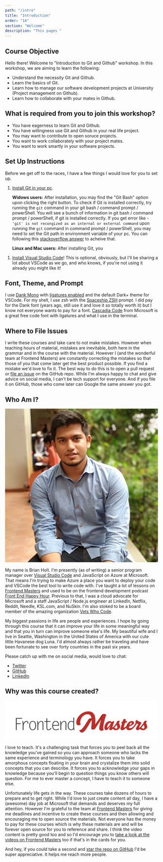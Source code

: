 ```yaml
---
path: "/intro"
title: "Introduction"
order: "1A"
section: "Welcome"
description: "This pages "
---
```


## Course Objective

Hello there! Welcome to "Introduction to Git and Github" workshop. In this workshop, we are aiming to learn the following:

- Understand the necessity Git and Github.
- Learn the basics of Git.
- Learn how to manage our software development projects at University (Project management on Github).
- Learn how to collaborate with your mates in Github.

## What is required from you to join this workshop?

- You have eagerness to learn Git and Github.
- You have willingness use Git and Github in your real life project.
- You may want to contribute to open soruce projects.
- You want to work collaborately with your project mates.
- You want to work smartly in your software projects.

## Set Up Instructions

Before we get off to the races, I have a few things I would love for you to set up.

1. [Install Git in your pc][git].

   **Widows users:** After installation, you may find the "Git Bash" option upon clicking the right button. To check if Git is installed correctly, try running the `git` command in your git bash / command prompt / powerShell. You will see a bunch of information in git bash / command prompt / powerShell, if git is installed correctly.
   If you get error like - `'git' is not recongized as an internal or external command` upon running the `git` command in command prompt / powerShell, you may need to set the Git path in environment variable of your pc. You can following this [stackoverflow answer][stackoverflow-answer] to acheive that.

   **Linux and Mac users:** After installing Git, you

1) [Install Visual Studio Code][vscode]! This is optional, obviously, but I'll be sharing a lot about VSCode as we go, and who knows, if you're not using it already you might like it!

## Font, Theme, and Prompt

I use [Dank Mono][dank] with [ligatures enabled][ligatures] and the default Dark+ theme for VSCode. For my shell, I use zsh with the [Spaceship ZSH][spaceship] prompt. I did pay for the Dank font (years ago, still use it and love it so totally worth it) but I know not everyone wants to pay for a font. [Cascadia Code][cascadia] from Microsoft is a great free code font with ligatures and what I use in the terminal.

## Where to File Issues

I write these courses and take care to not make mistakes. However when teaching hours of material, mistakes are inevitable, both here in the grammar and in the course with the material. However I (and the wonderful team at Frontend Masters) are constantly correcting the mistakes so that those of you that come later get the best product possible. If you find a mistake we'd love to fix it. The best way to do this is to open a pull request or [file an issue][issue] on the GitHub repo. While I'm always happy to chat and give advice on social media, I can't be tech support for everyone. And if you file it on GitHub, those who come later can Google the same answer you got.

## Who Am I?

![Brian drinking a beer](images/atique.jpg)

My name is Brian Holt. I'm presently (as of writing) a senior program manager over [Visual Studio Code][vscode] and JavaScript on Azure at Microsoft. That means I'm trying to make Azure a place you want to deploy your code and VSCode the best tool to write code with. I've taught a lot of lessons on [Frontend Masters][frontend-masters] and used to be on the frontend development podcast [Front End Happy Hour][fehh]. Previous to that, I was a cloud advocate for Microsoft and a staff JavaScript / Node.js engineer at LinkedIn, Netflix, Reddit, Needle, KSL.com, and NuSkin. I'm also stoked to be a board member of the amazing organization [Vets Who Code][vwc].

My biggest passions in life are people and experiences. I hope by going through this course that it can improve your life in some meaningful way and that you in turn can improve someone else's life. My beautiful wife and I live in Seattle, Washington in the United States of America with our cute little Havanese dog Luna. I'd almost always rather be traveling and have been fortunate to see over forty countries in the past six years.

Please catch up with me on social media, would love to chat:

- [Twitter][twitter]
- [GitHub][github]
- [LinkedIn][linkedin]

## Why was this course created?

![Frontend Masters Logo](images/FrontendMastersLogo.png)

I love to teach. It's a challenging task that forces you to peel back all the knowledge you've gained so you can approach someone who lacks the same experience and terminology you have. It forces you to take amorphous concepts floating in your brain and crystalize them into solid concepts that you can describe. It forces you to acknowledge your gaps in knowledge because you'll begin to question things you know others will question. For me to ever master a concept, I have to teach it to someone else.

Unfortunately life gets in the way. These courses take dozens of hours to prepare and to get right. While I'd love to just create content all day, I have a (awesome) day job at Microsoft that demands and deserves my full attention. However I'm grateful to the team at [Frontend Masters][fem] for giving me deadlines and incentive to create these courses and then allowing and encouraging me to open source the materials. Not everyone has the money to pay for these courses which is why these materials are and will be forever open source for you to reference and share. I think the video content is pretty good too and so I'd encourage you to [take a look at the videos on Frontend Masters][course] too if that's in the cards for you.

And hey, if you could take a second and [star the repo on GitHub][gh] I'd be super appreciative. It helps me reach more people.

[gh]: https://github.com/btholt/project-fox-game-site
[frontend-masters]: https://frontendmasters.com/teachers/brian-holt/
[fehh]: http://frontendhappyhour.com/
[fem]: https://frontendmasters.com/
[twitter]: https://twitter.com/holtbt
[github]: https://github.com/btholt
[linkedin]: https://www.linkedin.com/in/btholt/
[course]: https://frontendmasters.com/courses/complete-intro-containers/
[vwc]: https://vetswhocode.io/
[issue]: https://github.com/btholt/project-fox-game-site/issues
[bootcamp]: https://frontendmasters.com/bootcamp/
[web-dev]: https://frontendmasters.com/courses/web-development-v2/
[vscode]: https://code.visualstudio.com/
[nodejs]: https://nodejs.dev/how-to-install-nodejs
[nvm]: https://github.com/nvm-sh/nvm#installing-and-updating
[dank]: https://dank.sh/
[ligatures]: https://jareddev.com/blog/post/vs-code-upgrade-your-font-ligatures
[spaceship]: https://denysdovhan.com/spaceship-prompt/
[cascadia]: https://github.com/microsoft/cascadia-code#installation
[git]: https://git-scm.com/downloads
[stackoverflow-answer]: https://stackoverflow.com/questions/4492979/git-is-not-recognized-as-an-internal-or-external-command
